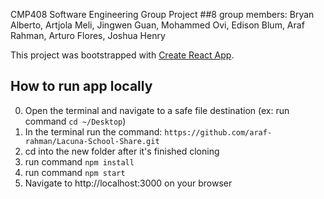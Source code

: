 CMP408 Software Engineering Group Project 
##8 group members:
Bryan Alberto, Artjola Meli, Jingwen Guan, Mohammed Ovi, Edison Blum, Araf Rahman, Arturo Flores, Joshua Henry

This project was bootstrapped with [Create React App](https://github.com/facebook/create-react-app).

## How to run app locally
0) Open the terminal and navigate to a safe file destination (ex: run command `cd ~/Desktop`)
1) In the terminal run the command: `https://github.com/araf-rahman/Lacuna-School-Share.git`
2) cd into the new folder after it's finished cloning
3) run command `npm install`
4) run command `npm start`
5) Navigate to http://localhost:3000 on your browser
